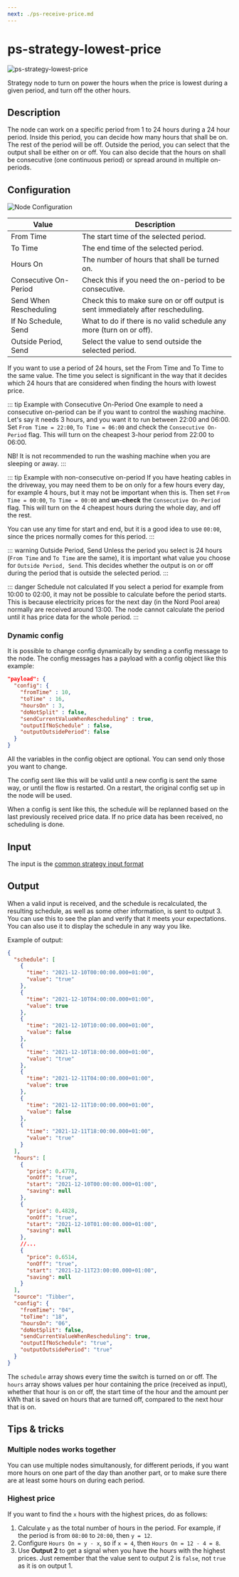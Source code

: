 ```yaml
---
next: ./ps-receive-price.md
---
```


# ps-strategy-lowest-price

![ps-strategy-lowest-price](../images/node-ps-strategy-lowest-price.png)

Strategy node to turn on power the hours when the price is lowest during a given period, and turn off the other hours.

## Description

The node can work on a specific period from 1 to 24 hours during a 24 hour period. Inside this period, you can decide how many hours that shall be on. The rest of the period will be off. Outside the period, you can select that the output shall be either on or off. You can also decide that the hours on shall be consecutive (one continuous period) or spread around in multiple on-periods.

## Configuration

![Node Configuration](../images/lowest-price-config.png)

| Value                  | Description                                                                      |
| ---------------------- | -------------------------------------------------------------------------------- |
| From Time              | The start time of the selected period.                                           |
| To Time                | The end time of the selected period.                                             |
| Hours On               | The number of hours that shall be turned on.                                     |
| Consecutive On-Period  | Check this if you need the on-period to be consecutive.                          |
| Send When Rescheduling | Check this to make sure on or off output is sent immediately after rescheduling. |
| If No Schedule, Send   | What to do if there is no valid schedule any more (turn on or off).              |
| Outside Period, Send   | Select the value to send outside the selected period.                            |

If you want to use a period of 24 hours, set the From Time and To Time to the same value. The time you select is significant in the way that it decides which 24 hours that are considered when finding the hours with lowest price.

::: tip Example with Consecutive On-Period
One example to need a consecutive on-period can be if you want to control the washing machine. Let's say it needs 3 hours, and you want it to run between 22:00 and 06:00. Set `From Time = 22:00`, `To Time = 06:00` and check the `Consecutive On-Period` flag. This will turn on the cheapest 3-hour period from 22:00 to 06:00.

NB! It is not recommended to run the washing machine when you are sleeping or away.
:::

::: tip Example with non-consecutive on-period
If you have heating cables in the driveway, you may need them to be on only for a few hours every day, for example 4 hours, but it may not be important when this is. Then set `From Time = 00:00`, `To Time = 00:00` and **un-check** the `Consecutive On-Period` flag. This will turn on the 4 cheapest hours during the whole day, and off the rest.

You can use any time for start and end, but it is a good idea to use `00:00`, since the prices normally comes for this period.
:::

::: warning Outside Period, Send
Unless the period you select is 24 hours (`From Time` and `To Time` are the same), it is important what value you choose for `Outside Period, Send`. This decides whether the output is on or off during the period that is outside the selected period.
:::

::: danger Schedule not calculated
If you select a period for example from 10:00 to 02:00, it may not be possible to calculate before the period starts. This is because electricity prices for the next day (in the Nord Pool area) normally are received around 13:00. The node cannot calculate the period until it has price data for the whole period.
:::

### Dynamic config

It is possible to change config dynamically by sending a config message to the node. The config messages has a payload with a config object like this example:

```json
"payload": {
  "config": {
    "fromTime" : 10,
    "toTime" : 16,
    "hoursOn" : 3,
    "doNotSplit" : false,
    "sendCurrentValueWhenRescheduling" : true,
    "outputIfNoSchedule" : false,
    "outputOutsidePeriod": false
  }
}
```

All the variables in the config object are optional. You can send only those you want to change.

The config sent like this will be valid until a new config is sent the same way, or until the flow is restarted. On a restart, the original config set up in the node will be used.

When a config is sent like this, the schedule will be replanned based on the last previously received price data. If no price data has been received, no scheduling is done.

## Input

The input is the [common strategy input format](./strategy-input.md)

## Output

When a valid input is received, and the schedule is recalculated, the resulting schedule, as well as some other information, is sent to output 3. You can use this to see the plan and verify that it meets your expectations. You can also use it to display the schedule in any way you like.

Example of output:

```json
{
  "schedule": [
    {
      "time": "2021-12-10T00:00:00.000+01:00",
      "value": "true"
    },
    {
      "time": "2021-12-10T04:00:00.000+01:00",
      "value": true
    },
    {
      "time": "2021-12-10T10:00:00.000+01:00",
      "value": false
    },
    {
      "time": "2021-12-10T18:00:00.000+01:00",
      "value": "true"
    },
    {
      "time": "2021-12-11T04:00:00.000+01:00",
      "value": true
    },
    {
      "time": "2021-12-11T10:00:00.000+01:00",
      "value": false
    },
    {
      "time": "2021-12-11T18:00:00.000+01:00",
      "value": "true"
    }
  ],
  "hours": [
    {
      "price": 0.4778,
      "onOff": "true",
      "start": "2021-12-10T00:00:00.000+01:00",
      "saving": null
    },
    {
      "price": 0.4828,
      "onOff": "true",
      "start": "2021-12-10T01:00:00.000+01:00",
      "saving": null
    },
    //...
    {
      "price": 0.6514,
      "onOff": "true",
      "start": "2021-12-11T23:00:00.000+01:00",
      "saving": null
    }
  ],
  "source": "Tibber",
  "config": {
    "fromTime": "04",
    "toTime": "18",
    "hoursOn": "06",
    "doNotSplit": false,
    "sendCurrentValueWhenRescheduling": true,
    "outputIfNoSchedule": "true",
    "outputOutsidePeriod": "true"
  }
}
```

The `schedule` array shows every time the switch is turned on or off. The `hours` array shows values per hour containing the price (received as input), whether that hour is on or off, the start time of the hour and the amount per kWh that is saved on hours that are turned off, compared to the next hour that is on.

## Tips & tricks

### Multiple nodes works together

You can use multiple nodes simultanously, for different periods, if you want more hours on one part of the day than another part, or to make sure there are at least some hours on during each period.

### Highest price

If you want to find the `x` hours with the highest prices, do as follows:

1. Calculate `y` as the total number of hours in the period. For example, if the period is from `08:00` to `20:00`, then `y = 12`.
2. Configure `Hours On = y - x`, so if `x = 4`, then `Hours On = 12 - 4 = 8`.
3. Use **Output 2** to get a signal when you have the hours with the highest prices. Just remember that the value sent to output 2 is `false`, not `true` as it is on output 1.
